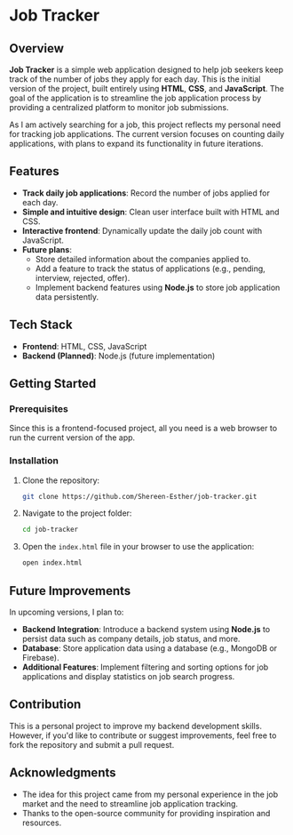 # Job Tracker

## Overview

**Job Tracker** is a simple web application designed to help job seekers keep track of the number of jobs they apply for each day. This is the initial version of the project, built entirely using **HTML**, **CSS**, and **JavaScript**. The goal of the application is to streamline the job application process by providing a centralized platform to monitor job submissions.

As I am actively searching for a job, this project reflects my personal need for tracking job applications. The current version focuses on counting daily applications, with plans to expand its functionality in future iterations.

## Features

- **Track daily job applications**: Record the number of jobs applied for each day.
- **Simple and intuitive design**: Clean user interface built with HTML and CSS.
- **Interactive frontend**: Dynamically update the daily job count with JavaScript.
- **Future plans**:
  - Store detailed information about the companies applied to.
  - Add a feature to track the status of applications (e.g., pending, interview, rejected, offer).
  - Implement backend features using **Node.js** to store job application data persistently.

## Tech Stack

- **Frontend**: HTML, CSS, JavaScript
- **Backend (Planned)**: Node.js (future implementation)
  
## Getting Started

### Prerequisites

Since this is a frontend-focused project, all you need is a web browser to run the current version of the app.

### Installation

1. Clone the repository:
   ```bash
   git clone https://github.com/Shereen-Esther/job-tracker.git
   ```
2. Navigate to the project folder:
   ```bash
   cd job-tracker
   ```
3. Open the `index.html` file in your browser to use the application:
   ```bash
   open index.html
   ```

## Future Improvements

In upcoming versions, I plan to:

- **Backend Integration**: Introduce a backend system using **Node.js** to persist data such as company details, job status, and more.
- **Database**: Store application data using a database (e.g., MongoDB or Firebase).
- **Additional Features**: Implement filtering and sorting options for job applications and display statistics on job search progress.

## Contribution

This is a personal project to improve my backend development skills. However, if you'd like to contribute or suggest improvements, feel free to fork the repository and submit a pull request.

## Acknowledgments

- The idea for this project came from my personal experience in the job market and the need to streamline job application tracking.
- Thanks to the open-source community for providing inspiration and resources.

